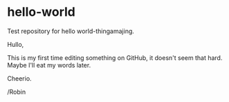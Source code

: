# hello-world
Test repository for hello world-thingamajing. 

Hullo,

This is my first time editing something on GitHub, it doesn't seem that hard. Maybe I'll eat my words later. 

Cheerio.

/Robin
